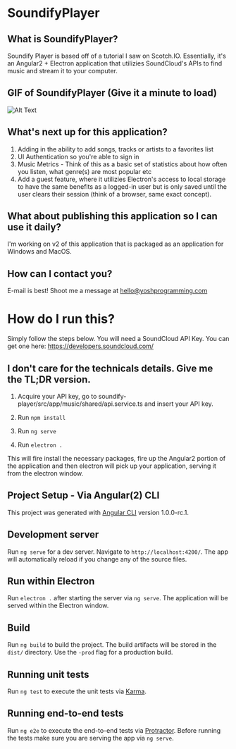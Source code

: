 # SoundifyPlayer

## What is SoundifyPlayer?
Soundify Player is based off of a tutorial I saw on Scotch.IO. Essentially, it's an Angular2 + Electron application that utilizies SoundCloud's APIs to find music and stream it to your computer. 

## GIF of SoundifyPlayer (Give it a minute to load)

![Alt Text](https://d3uepj124s5rcx.cloudfront.net/items/2P2y2U0e2z2b2u0x0H0w/Screen%20Recording%202017-03-18%20at%2012.53%20PM.gif)

## What's next up for this application?
1. Adding in the ability to add songs, tracks or artists to a favorites list
2. UI Authentication so you're able to sign in
3. Music Metrics - Think of this as a basic set of statistics about how often you listen, what genre(s) are most popular etc
4. Add a guest feature, where it utilizies Electron's access to local storage to have the same benefits as a logged-in user but is only saved until the user clears their session (think of a browser, same exact concept).

## What about publishing this application so I can use it daily?
I'm working on v2 of this application that is packaged as an application for Windows and MacOS.

## How can I contact you?
E-mail is best! Shoot me a message at hello@yoshprogramming.com

# How do I run this?
Simply follow the steps below. You will need a SoundCloud API Key. You can get one here: https://developers.soundcloud.com/

## I don't care for the technicals details. Give me the TL;DR version.
1. Acquire your API key, go to soundify-player/src/app/music/shared/api.service.ts and insert your API key.

1. Run `npm install`
2. Run `ng serve`
3. Run `electron .`

This will fire install the necessary packages, fire up the Angular2 portion of the application and then electron will pick up your application, serving it from the electron window.

## Project Setup - Via Angular(2) CLI
This project was generated with [Angular CLI](https://github.com/angular/angular-cli) version 1.0.0-rc.1.

## Development server
Run `ng serve` for a dev server. Navigate to `http://localhost:4200/`. The app will automatically reload if you change any of the source files.

## Run within Electron
Run `electron .` after starting the server via `ng serve`. The application will be served within the Electron window.

## Build

Run `ng build` to build the project. The build artifacts will be stored in the `dist/` directory. Use the `-prod` flag for a production build.

## Running unit tests

Run `ng test` to execute the unit tests via [Karma](https://karma-runner.github.io).

## Running end-to-end tests

Run `ng e2e` to execute the end-to-end tests via [Protractor](http://www.protractortest.org/).
Before running the tests make sure you are serving the app via `ng serve`.

